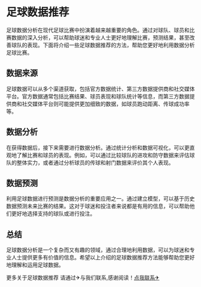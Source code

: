 # 足球数据推荐

足球数据分析在现代足球比赛中扮演着越来越重要的角色。通过对球队、球员和比赛数据的深入分析，可以帮助球迷和专业人士更好地理解比赛，预测结果，甚至改善球队的表现。下面将介绍一些足球数据推荐的方法，帮助您更好地利用数据分析足球比赛。

## 数据来源

足球数据可以从多个渠道获取，包括官方数据统计、第三方数据提供商和社交媒体平台。官方数据通常包括比赛结果、球员表现和球队统计等信息，而第三方数据提供商和社交媒体平台则可能提供更加细致的数据，如球员跑动距离、传球成功率等。

## 数据分析

在获得数据后，接下来需要进行数据分析。通过统计分析和数据可视化，可以更直观地了解比赛和球员的表现。例如，可以通过比较球队的进攻和防守数据来评估球队的整体实力，或者通过分析球员的传球和射门数据来评价其个人表现。

## 数据预测

利用足球数据进行预测是数据分析的重要应用之一。通过建立模型，可以基于历史数据预测未来比赛的结果。这对于球迷和投注者来说都是有用的信息，可以帮助他们更好地选择支持的球队或进行投注。

## 总结

足球数据分析是一个复杂而又有趣的领域，通过合理地利用数据，可以为球迷和专业人士提供更多有价值的信息。希望以上介绍的足球数据推荐方法能够帮助您更好地理解和运用足球数据。

更多关于足球数据推荐 请通过✈与我们联系,感谢阅读！[点我联系✈](https://news.G208.com)